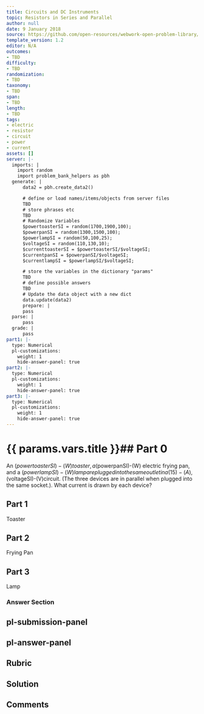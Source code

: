 ```yaml
---
title: Circuits and DC Instruments
topic: Resistors in Series and Parallel
author: null
date: 9 January 2018
source: https://github.com/open-resources/webwork-open-problem-library/tree/master/Contrib/BrockPhysics/College_Physics_Urone/21.Circuits_and_DC_Instruments/21-01.Resistors_in_Series_and_Parallel/NU_U17_21_01_004.pg
template_version: 1.2
editor: N/A
outcomes:
- TBD
difficulty:
- TBD
randomization:
- TBD
taxonomy:
- TBD
span:
- TBD
length:
- TBD
tags:
- electric
- resistor
- circuit
- power
- current
assets: []
server: |-
  imports: |
    import random
    import problem_bank_helpers as pbh
  generate: |
      data2 = pbh.create_data2()

      # define or load names/items/objects from server files
      TBD
      # store phrases etc
      TBD
      # Randomize Variables
      $powertoasterSI = random(1700,1900,100);
      $powerpanSI = random(1300,1500,100);
      $powerlampSI = random(50,100,25);
      $voltageSI = random(110,130,10);
      $currenttoasterSI = $powertoasterSI/$voltageSI;
      $currentpanSI = $powerpanSI/$voltageSI;
      $currentlampSI = $powerlampSI/$voltageSI;

      # store the variables in the dictionary "params"
      TBD
      # define possible answers
      TBD
      # Update the data object with a new dict
      data.update(data2)
      prepare: |
      pass
  parse: |
      pass
  grade: |
      pass
part1: |-
  type: Numerical
  pl-customizations:
    weight: 1
    hide-answer-panel: true
part2: |-
  type: Numerical
  pl-customizations:
    weight: 1
    hide-answer-panel: true
part3: |-
  type: Numerical
  pl-customizations:
    weight: 1
    hide-answer-panel: true
---
```


# {{ params.vars.title }}## Part 0 
An ($powertoasterSI)-(W) toaster, a ($powerpanSI)-(W) electric frying pan, and a ($powerlampSI)-(W) lamp are plugged into the same outlet in a (15)-(A), ($voltageSI)-(V)circuit. (The three devices are in parallel when plugged into the same socket.). What current is drawn by each device? 
## Part 1 
Toaster 
## Part 2 
Frying Pan 
## Part 3 
Lamp 


### Answer Section 


## pl-submission-panel 


## pl-answer-panel 


## Rubric 


## Solution 


## Comments 


